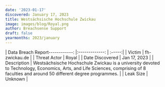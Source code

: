 ```yaml
---
date: '2023-01-17'
discovered: January 17, 2023
title: Westsächsische Hochschule Zwickau
image: images/blog/Royal.png
author: Breachsense Support
draft: false
yearmonths: 2023/january
---
```


| Data Breach Report------------:     |:-------------:    | :-----:|
| Victim      | fh-zwickau.de      | 
| Threat Actor      | Royal      | 
| Date Discovered      | Jan 17, 2023      | 
| Description      | Westsächsische Hochschule Zwickau is a university devoted to Technology, Economics, Arts, and Life Sciences, comprising of 8 faculties and around 50 different degree programmes.      | 
| Leak Size      | Unknown      | 

